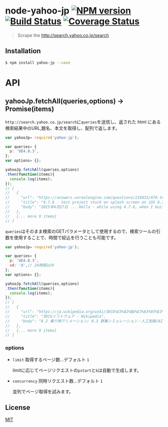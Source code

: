 # node-yahoo-jp [![NPM version][npm-image]][npm] [![Build Status][travis-image]][travis] [![Coverage Status][coveralls-image]][coveralls]

> Scrape the http://search.yahoo.co.jp/search

## Installation

```bash
$ npm install yahoo-jp --save
```

# API

## yahooJp.fetchAll(queries,options) -> Promise(items)

`http://search.yahoo.co.jp/search`に`queries`を送信し、返された html にある検索結果中のURL,題名、本文を取得し、配列で返します。

```js
var yahooJp= require('yahoo-jp');

var queries= {
  p: 'UE4.8.3',
};
var options= {};

yahooJp.fetchAll(queries,options)
.then(function(items){
  console.log(items);
});
// [
//   {
//     "url": "https://answers.unrealengine.com/questions/218432/476-test-project-stuck-on-splash-screen-on-ios-83.html",
//     "title": "4.7.6 - test project stuck on splash screen on iOS 8.3 - UE4 ...",
//     "body": "2015年4月27日 ... Hello - while using 4.7.6, when I build a test project (or the Blackjack or Tappy \nChicken sample projects) for iOS and deploy the IPA to my iPhone 6 (running iOS \n8.3) the app hangs on the splash screen. When using 4.5.1, ..."
//   },
//   {... more 9 items}
// ]
```

`queries`はそのまま検索のGETパラメータとして使用するので、検索ツールの引数を使用することで、時間で絞込を行うことも可能です。

```js
var yahooJp= require('yahoo-jp');

var queries= {
  p: 'UE4.8.3',
  vd: 'd',// 24時間以内
};
var options= {};

yahooJp.fetchAll(queries,options)
.then(function(items){
  console.log(items);
});
// [
//   {
//     "url": "https://ja.wikipedia.org/wiki/3DCG%E3%82%BD%E3%83%95%E3%83%88%E3%82%A6%E3%82%A7%E3%82%A2",
//     "title": "3DCGソフトウェア - Wikipedia",
//     "body": "8.2 乗り物アニメーション; 8.3 群集シミュレーション・人工知能(AI)シミュレーション; 8.4 \nクロスシミュレーション; 8.5 破壊シミュレーション; 8.6 シミュレーション及びエフェクト. 8.6\n.1 ボリュームエフェクト; 8.6.2 メッシュ化; 8.6.3 海洋シミュレーション; 8.6.4 その他 ..."
//   },
//   {... more 9 items}
// ]
```

### options

* `limit` 取得するページ数…デフォルト `1`

  limitに応じてページリクエストの`pstart`と`b`は自動で生成します。

* `concurrency` 同時リクエスト数…デフォルト `1`
  
  並列でページ取得を試みます。

License
---
[MIT][License]

[License]: http://59naga.mit-license.org/

[sauce-image]: http://soysauce.berabou.me/u/59798/yahoo-jp.svg
[sauce]: https://saucelabs.com/u/59798
[npm-image]:https://img.shields.io/npm/v/yahoo-jp.svg?style=flat-square
[npm]: https://npmjs.org/package/yahoo-jp
[travis-image]: http://img.shields.io/travis/59naga/yahoo-jp.svg?style=flat-square
[travis]: https://travis-ci.org/59naga/node-yahoo-jp
[coveralls-image]: http://img.shields.io/coveralls/59naga/node-yahoo-jp.svg?style=flat-square
[coveralls]: https://coveralls.io/r/59naga/node-yahoo-jp?branch=master
